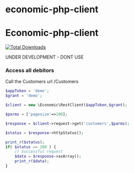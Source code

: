 # economic-php-client

Economic-php-client
============
[![Total Downloads](https://poser.pugx.org/lenius/economic-php-client/downloads.svg)](https://packagist.org/packages/lenius/economic-php-client)

UNDER DEVELOPMENT - DONT USE



### Access all debitors
Call the Customers url /Customers
```php
$appToken = 'demo';
$grant = 'demo';

$client = new \Economic\RestClient($appToken,$grant);

$parms = ['pagesize'=>100];

$response = $client->request->get('customers',$parms);

$status = $response->httpStatus();

print_r($status);
if( $status == 200 ) {
    // Successful request
    $data = $response->asArray();
    print_r($data);
}
```